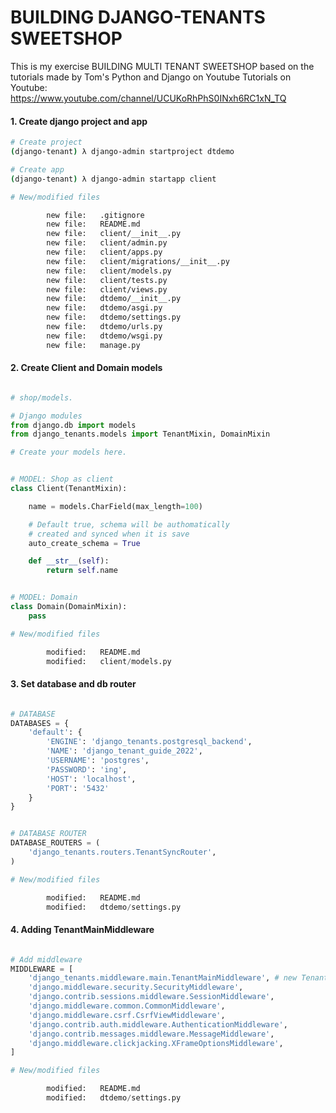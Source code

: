 # BUILDING DJANGO-TENANTS SWEETSHOP


This is my exercise BUILDING MULTI TENANT SWEETSHOP based on the tutorials made by  Tom's Python and Django on Youtube
Tutorials on Youtube: https://www.youtube.com/channel/UCUKoRhPhS0INxh6RC1xN_TQ


#### 1. Create django project and app


```bash
# Create project
(django-tenant) λ django-admin startproject dtdemo

# Create app
(django-tenant) λ django-admin startapp client

# New/modified files

        new file:   .gitignore
        new file:   README.md
        new file:   client/__init__.py
        new file:   client/admin.py
        new file:   client/apps.py
        new file:   client/migrations/__init__.py
        new file:   client/models.py
        new file:   client/tests.py
        new file:   client/views.py
        new file:   dtdemo/__init__.py
        new file:   dtdemo/asgi.py
        new file:   dtdemo/settings.py
        new file:   dtdemo/urls.py
        new file:   dtdemo/wsgi.py
        new file:   manage.py
````

#### 2. Create Client and Domain models

```py

# shop/models.

# Django modules
from django.db import models
from django_tenants.models import TenantMixin, DomainMixin

# Create your models here.


# MODEL: Shop as client
class Client(TenantMixin):

	name = models.CharField(max_length=100)

	# Default true, schema will be authomatically 
	# created and synced when it is save
	auto_create_schema = True

	def __str__(self):
		return self.name 


# MODEL: Domain
class Domain(DomainMixin):
	pass 

# New/modified files

        modified:   README.md
        modified:   client/models.py
```

#### 3. Set database and db router

```py

# DATABASE
DATABASES = {
    'default': {
        'ENGINE': 'django_tenants.postgresql_backend',
        'NAME': 'django_tenant_guide_2022',
        'USERNAME': 'postgres',
        'PASSWORD': 'ing',
        'HOST': 'localhost',
        'PORT': '5432'
    }
}


# DATABASE ROUTER
DATABASE_ROUTERS = (
    'django_tenants.routers.TenantSyncRouter',
)

# New/modified files

        modified:   README.md
        modified:   dtdemo/settings.py
```

#### 4. Adding TenantMainMiddleware

```py

# Add middleware
MIDDLEWARE = [
    'django_tenants.middleware.main.TenantMainMiddleware', # new TenantMainMiddleware
    'django.middleware.security.SecurityMiddleware',
    'django.contrib.sessions.middleware.SessionMiddleware',
    'django.middleware.common.CommonMiddleware',
    'django.middleware.csrf.CsrfViewMiddleware',
    'django.contrib.auth.middleware.AuthenticationMiddleware',
    'django.contrib.messages.middleware.MessageMiddleware',
    'django.middleware.clickjacking.XFrameOptionsMiddleware',
]

# New/modified files

        modified:   README.md
        modified:   dtdemo/settings.py
```